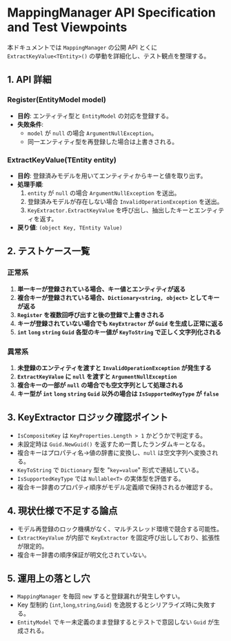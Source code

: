 # MappingManager API Specification and Test Viewpoints

本ドキュメントでは `MappingManager` の公開 API とくに `ExtractKeyValue<TEntity>()` の挙動を詳細化し、テスト観点を整理する。

## 1. API 詳細

### Register<TEntity>(EntityModel model)
- **目的**: エンティティ型と `EntityModel` の対応を登録する。
- **失敗条件**:
  - `model` が `null` の場合 `ArgumentNullException`。
  - 同一エンティティ型を再登録した場合は上書きされる。

### ExtractKeyValue<TEntity>(TEntity entity)
- **目的**: 登録済みモデルを用いてエンティティからキーと値を取り出す。
- **処理手順**:
  1. `entity` が `null` の場合 `ArgumentNullException` を送出。
  2. 登録済みモデルが存在しない場合 `InvalidOperationException` を送出。
  3. `KeyExtractor.ExtractKeyValue` を呼び出し、抽出したキーとエンティティを返す。
- **戻り値**: `(object Key, TEntity Value)`

## 2. テストケース一覧

### 正常系
1. **単一キーが登録されている場合、キー値とエンティティが返る**
2. **複合キーが登録されている場合、`Dictionary<string, object>` としてキーが返る**
3. **`Register` を複数回呼び出すと後の登録で上書きされる**
4. **キーが登録されていない場合でも `KeyExtractor` が `Guid` を生成し正常に返る**
5. **`int` `long` `string` `Guid` 各型のキー値が `KeyToString` で正しく文字列化される**

### 異常系
1. **未登録のエンティティを渡すと `InvalidOperationException` が発生する**
2. **`ExtractKeyValue` に `null` を渡すと `ArgumentNullException`**
3. **複合キーの一部が `null` の場合でも空文字列として処理される**
4. **キー型が `int` `long` `string` `Guid` 以外の場合は `IsSupportedKeyType` が `false`**

## 3. KeyExtractor ロジック確認ポイント
- `IsCompositeKey` は `KeyProperties.Length > 1` かどうかで判定する。
- 未設定時は `Guid.NewGuid()` を返すため一貫したランダムキーとなる。
- 複合キーはプロパティ名→値の辞書に変換し、`null` は空文字列へ変換される。
- `KeyToString` で `Dictionary` 型を "`key=value`" 形式で連結している。
- `IsSupportedKeyType` では `Nullable<T>` の実体型を評価する。
- 複合キー辞書のプロパティ順序がモデル定義順で保持されるか確認する。

## 4. 現状仕様で不足する論点
- モデル再登録のロック機構がなく、マルチスレッド環境で競合する可能性。
- `ExtractKeyValue` が内部で `KeyExtractor` を固定呼び出ししており、拡張性が限定的。
- 複合キー辞書の順序保証が明文化されていない。

## 5. 運用上の落とし穴
- `MappingManager` を毎回 `new` すると登録漏れが発生しやすい。
- Key 型制約 (`int`,`long`,`string`,`Guid`) を逸脱するとシリアライズ時に失敗する。
- `EntityModel` でキー未定義のまま登録するとテストで意図しない `Guid` が生成される。

